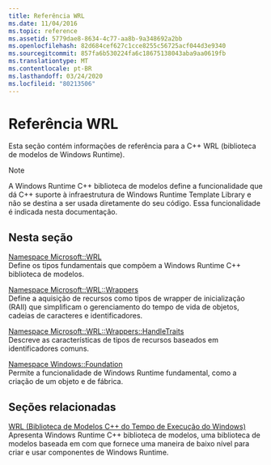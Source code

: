 ```yaml
---
title: Referência WRL
ms.date: 11/04/2016
ms.topic: reference
ms.assetid: 5779dae8-8634-4c77-aa8b-9a348692a2bb
ms.openlocfilehash: 82d684cef627c1cce8255c56725acf044d3e9340
ms.sourcegitcommit: 857fa6b530224fa6c18675138043aba9aa0619fb
ms.translationtype: MT
ms.contentlocale: pt-BR
ms.lasthandoff: 03/24/2020
ms.locfileid: "80213506"
---
```

# <a name="wrl-reference"></a>Referência WRL

Esta seção contém informações de referência para a C++ WRL (biblioteca de modelos de Windows Runtime).

> [!NOTE]
> A Windows Runtime C++ biblioteca de modelos define a funcionalidade que dá C++ suporte à infraestrutura de Windows Runtime Template Library e não se destina a ser usada diretamente do seu código. Essa funcionalidade é indicada nesta documentação.

## <a name="in-this-section"></a>Nesta seção

[Namespace Microsoft::WRL](microsoft-wrl-namespace.md)<br/>
Define os tipos fundamentais que compõem a Windows Runtime C++ biblioteca de modelos.

[Namespace Microsoft::WRL::Wrappers](microsoft-wrl-wrappers-namespace.md)<br/>
Define a aquisição de recursos como tipos de wrapper de inicialização (RAII) que simplificam o gerenciamento do tempo de vida de objetos, cadeias de caracteres e identificadores.

[Namespace Microsoft::WRL::Wrappers::HandleTraits](microsoft-wrl-wrappers-handletraits-namespace.md)<br/>
Descreve as características de tipos de recursos baseados em identificadores comuns.

[Namespace Windows::Foundation](windows-foundation-namespace.md)<br/>
Permite a funcionalidade de Windows Runtime fundamental, como a criação de um objeto e de fábrica.

## <a name="related-sections"></a>Seções relacionadas

[WRL (Biblioteca de Modelos C++ do Tempo de Execução do Windows)](windows-runtime-cpp-template-library-wrl.md)<br/>
Apresenta Windows Runtime C++ biblioteca de modelos, uma biblioteca de modelos baseada em com que fornece uma maneira de baixo nível para criar e usar componentes de Windows Runtime.
